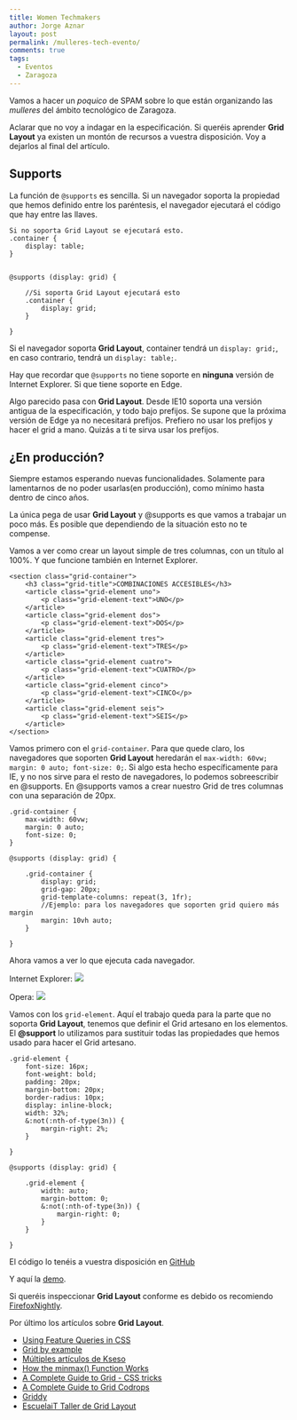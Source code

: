 ```yaml
---
title: Women Techmakers
author: Jorge Aznar
layout: post
permalink: /mulleres-tech-evento/
comments: true
tags:
  - Eventos
  - Zaragoza
---
```


Vamos a hacer un *poquico* de SPAM sobre lo que están organizando las
*mulleres* del ámbito tecnológico de Zaragoza.

<!--more-->

Aclarar que no voy a indagar en la especificación. Si queréis aprender
**Grid Layout** ya existen un montón de recursos a vuestra disposición.
Voy a dejarlos al final del artículo.

Supports
--------

La función de `@supports` es sencilla. Si un navegador soporta la
propiedad que hemos definido entre los paréntesis, el navegador
ejecutará el código que hay entre las llaves.

    Si no soporta Grid Layout se ejecutará esto.
    .container {
        display: table;
    }


    @supports (display: grid) {
        
        //Si soporta Grid Layout ejecutará esto
        .container {
            display: grid;
        }

    }

Si el navegador soporta **Grid Layout**, container tendrá un
`display: grid;`, en caso contrario, tendrá un `display: table;`.

Hay que recordar que `@supports` no tiene soporte en **ninguna** versión
de Internet Explorer. Si que tiene soporte en Edge.

Algo parecido pasa con **Grid Layout**. Desde IE10 soporta una versión
antigua de la especificación, y todo bajo prefijos. Se supone que la
próxima versión de Edge ya no necesitará prefijos. Prefiero no usar los
prefijos y hacer el grid a mano. Quizás a ti te sirva usar los prefijos.

¿En producción?
---------------

Siempre estamos esperando nuevas funcionalidades. Solamente para
lamentarnos de no poder usarlas(en producción), como mínimo hasta dentro
de cinco años.

La única pega de usar **Grid Layout** y @supports es que vamos a
trabajar un poco más. Es posible que dependiendo de la situación esto no
te compense.

Vamos a ver como crear un layout simple de tres columnas, con un título
al 100%. Y que funcione también en Internet Explorer.

    <section class="grid-container">
        <h3 class="grid-title">COMBINACIONES ACCESIBLES</h3>
        <article class="grid-element uno">
            <p class="grid-element-text">UNO</p>
        </article>
        <article class="grid-element dos">
            <p class="grid-element-text">DOS</p>
        </article>
        <article class="grid-element tres">
            <p class="grid-element-text">TRES</p>
        </article>
        <article class="grid-element cuatro">
            <p class="grid-element-text">CUATRO</p>
        </article>
        <article class="grid-element cinco">
            <p class="grid-element-text">CINCO</p>
        </article>
        <article class="grid-element seis">
            <p class="grid-element-text">SEIS</p>
        </article>
    </section>

Vamos primero con el `grid-container`. Para que quede claro, los
navegadores que soporten **Grid Layout** heredarán el
`max-width: 60vw; margin: 0 auto; font-size: 0;`. Si algo esta hecho
específicamente para IE, y no nos sirve para el resto de navegadores, lo
podemos sobreescribir en @supports. En @supports vamos a crear nuestro
Grid de tres columnas con una separación de 20px.

    .grid-container {
        max-width: 60vw;
        margin: 0 auto;
        font-size: 0;
    }

    @supports (display: grid) {

        .grid-container {
            display: grid;
            grid-gap: 20px;
            grid-template-columns: repeat(3, 1fr);
            //Ejemplo: para los navegadores que soporten grid quiero más margin
            margin: 10vh auto;
        }

    }

Ahora vamos a ver lo que ejecuta cada navegador.

Internet Explorer:
![](http://jorgeatgu.com/blog/img/2017/08/grid-edge.png)

Opera: ![](http://jorgeatgu.com/blog/img/2017/08/grid-opera.png)

Vamos con los `grid-element`. Aquí el trabajo queda para la parte que no
soporta **Grid Layout**, tenemos que definir el Grid artesano en los
elementos. El **@support** lo utilizamos para sustituir todas las
propiedades que hemos usado para hacer el Grid artesano.

    .grid-element {
        font-size: 16px;
        font-weight: bold;
        padding: 20px;
        margin-bottom: 20px;
        border-radius: 10px;
        display: inline-block;
        width: 32%;
        &:not(:nth-of-type(3n)) {
            margin-right: 2%;
        }

    }

    @supports (display: grid) {

        .grid-element {
            width: auto;
            margin-bottom: 0;
            &:not(:nth-of-type(3n)) {
                margin-right: 0;
            }
        }

    }

El código lo tenéis a vuestra disposición en
[GitHub](https://github.com/jorgeatgu/ejemplos-blog/tree/master/css-grid)

Y aquí la [demo](http://jorgeatgu.com/ejemplos/css-grid/).

Si queréis inspeccionar **Grid Layout** conforme es debido os recomiendo
[FirefoxNightly](https://www.mozilla.org/en-US/firefox/57.0a1/releasenotes/).

Por último los artículos sobre **Grid Layout**.

-   [Using Feature Queries in
    CSS](https://hacks.mozilla.org/2016/08/using-feature-queries-in-css/)
-   [Grid by example](https://gridbyexample.com)
-   [Múltiples artículos de
    Kseso](https://escss.blogspot.com.es/search/label/Css%20Grid%20Layout)
-   [How the minmax() Function
    Works](https://bitsofco.de/how-the-minmax-function-works/)
-   [A Complete Guide to Grid - CSS
    tricks](https://css-tricks.com/snippets/css/complete-guide-grid/)
-   [A Complete Guide to Grid
    Codrops](https://tympanus.net/codrops/css_reference/grid/)
-   [Griddy](http://griddy.io)
-   [EscuelaiT Taller de Grid
    Layout](https://escuela.it/cursos/taller-de-css-grid-layout)
